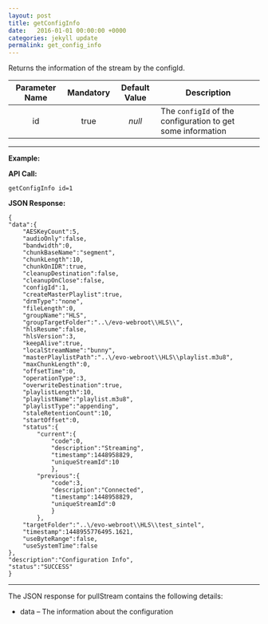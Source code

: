 ```yaml
---
layout: post
title: getConfigInfo
date:   2016-01-01 00:00:00 +0000
categories: jekyll update
permalink: get_config_info
---
```


Returns the information of the stream by the configId.

| **Parameter Name** | **Mandatory** | **Default Value** | **Description**                          |
| :----------------: | :-----------: | :---------------: | ---------------------------------------- |
|         id         |     true      |      *null*       | The `configId` of the configuration to get some information |

------

**Example:**

**API Call:**

``` 
getConfigInfo id=1
```

**JSON Response:**

``` 
{
"data":{
    "AESKeyCount":5,
    "audioOnly":false,
    "bandwidth":0,
    "chunkBaseName":"segment",
    "chunkLength":10,
    "chunkOnIDR":true,
    "cleanupDestination":false,
    "cleanupOnClose":false,
    "configId":1,
    "createMasterPlaylist":true,
    "drmType":"none",
    "fileLength":0,
    "groupName":"HLS",
    "groupTargetFolder":"..\/evo-webroot\\HLS\\",
    "hlsResume":false,
    "hlsVersion":3,
    "keepAlive":true,
    "localStreamName":"bunny",
    "masterPlaylistPath":"..\/evo-webroot\\HLS\\playlist.m3u8",
    "maxChunkLength":0,
    "offsetTime":0,
    "operationType":3,
    "overwriteDestination":true,
    "playlistLength":10,
    "playlistName":"playlist.m3u8",
    "playlistType":"appending",
    "staleRetentionCount":10,
    "startOffset":0,
    "status":{
        "current":{
            "code":0,
            "description":"Streaming",
            "timestamp":1448958829,
            "uniqueStreamId":10
            },
        "previous":{
            "code":3,
            "description":"Connected",
            "timestamp":1448958829,
            "uniqueStreamId":0
            }
        },
    "targetFolder":"..\/evo-webroot\\HLS\\test_sintel",
    "timestamp":1448955776495.1621,
    "useByteRange":false,
    "useSystemTime":false
},
"description":"Configuration Info",
"status":"SUCCESS"
}
```

------

The JSON response for pullStream contains the following details:

- data – The information about the configuration

